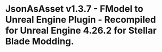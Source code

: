 # JsonAsAsset v1.3.7 - FModel to Unreal Engine Plugin - Recompiled for Unreal Engine 4.26.2 for Stellar Blade Modding.
